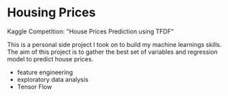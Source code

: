 # Housing Prices
Kaggle Competition: "House Prices Prediction using TFDF"

This is a personal side project I took on to build my machine learnings skills. 
The aim of this project is to gather the best set of variables and regression model to predict house prices. 
* feature engineering
* exploratory data analysis
* Tensor Flow
